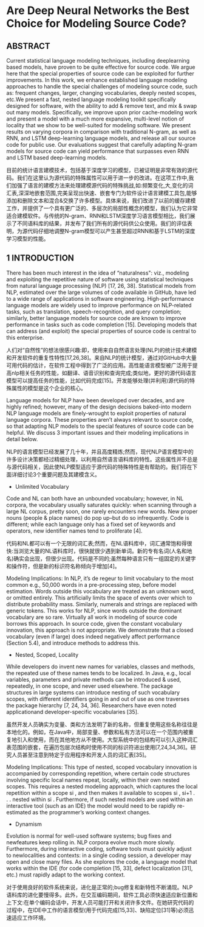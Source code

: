 # Are Deep Neural Networks the Best Choice for Modeling Source Code?

## ABSTRACT

Current statistical language modeling techniques, including deeplearning based models, have proven to be quite effective for source code. We argue here that the special properties of source code can be exploited for further improvements. In this work, we enhance established language modeling approaches to handle the special challenges of modeling source code, such as: frequent changes, larger, changing vocabularies, deeply nested scopes, etc.We present a fast, nested language modeling toolkit specifically designed for software, with the ability to add & remove text, and mix & swap out many models. Specifically, we improve upon prior cache-modeling work and present a model with a much more expansive, multi-level notion of locality that we show to be well-suited for modeling software. We present results on varying corpora in comparison with traditional N-gram, as well as RNN, and LSTM deep-learning language models, and release all our source code for public use. Our evaluations suggest that carefully adapting N-gram models for source code can yield performance that surpasses even RNN and LSTM based deep-learning models.

目前的统计语言建模技术，包括基于深度学习的模型，已被证明是非常有效的源代码。我们在这里认为源代码的特殊属性可以用于进一步的改进。在这项工作中,我们加强了语言的建模方法来处理建模源代码的特殊挑战,如:频繁变化,大,变化的词汇表,深深地嵌套范围,完美呈现出快速、嵌套专门为软件设计语言建模工具包,能够添加和删除文本和混合&交换了许多模型。具体来说，我们改进了以前的缓存建模工作，并提供了一个具有更广泛的、多层次的局部性概念的模型，我们认为它非常适合建模软件。与传统的N-gram、RNN和LSTM深度学习语言模型相比，我们展示了不同语料库的结果，并发布了我们所有的源代码供公众使用。我们的评估表明，为源代码仔细地调整N-gram模型可以产生甚至超过RNN和基于LSTM的深度学习模型的性能。

## 1 INTRODUCTION

There has been much interest in the idea of “naturalness": viz., modeling and exploiting the repetitive nature of software using statistical techniques from natural language processing (NLP) [17, 26, 38]. Statistical models from NLP, estimated over the large volumes of code available in GitHub, have led to a wide range of applications in software engineering. High-performance language models are widely used to improve performance on NLP-related tasks, such as translation, speech-recognition, and query completion; similarly, better language models for source code are known to improve performance in tasks such as code completion [15]. Developing models that can address (and exploit) the special properties of source code is central to this enterprise.

人们对“自然性”的想法很感兴趣:即，使用来自自然语言处理(NLP)的统计技术建模和开发软件的重复性特性[17,26,38]。来自NLP的统计模型，通过对GitHub中大量可用代码的估计，在软件工程中得到了广泛的应用。高性能语言模型被广泛用于提高nlp相关任务的性能，如翻译、语音识别和查询完成;类似地，更好的源代码语言模型可以提高任务的性能，比如代码完成[15]。开发能够处理(并利用)源代码的特殊属性的模型是这个企业的核心。

Language models for NLP have been developed over decades, and are highly refined; however, many of the design decisions baked-into modern NLP language models are finely-wrought to exploit properties of natural language corpora. These properties aren’t always relevant to source code, so that adapting NLP models to the special features of source code can be helpful. We discuss 3 important issues and their modeling implications in detail below.

NLP的语言模型已经发展了几十年，并且高度精炼;然而，现代NLP语言模型中的许多设计决策都经过精细处理，以利用自然语言语料库的特性。这些属性并不总是与源代码相关，因此使NLP模型适应于源代码的特殊特性是有帮助的。我们将在下面详细讨论3个重要问题及其建模含义。

- Unlimited Vocabulary

Code and NL can both have an unbounded vocabulary; however, in NL corpora, the vocabulary usually saturates quickly: when scanning through a large NL corpus, pretty soon, one rarely encounters new words. New proper nouns (people & place names) do pop up–but do so infrequently. Code is different; while each language only has a fixed set of keywords and operators, new identifier names tend to proliferate [4].

代码和NL都可以有一个无限的词汇表;然而，在NL语料库中，词汇通常饱和得很快:当浏览大量的NL语料库时，很快就很少遇到新单词。新的专有名词(人名和地名)确实会出现，但很少出现。代码是不同的;虽然每种语言只有一组固定的关键字和操作符，但是新的标识符名称倾向于增加[4]。

Modeling Implications: In NLP, it’s de regeur to limit vocabulary to the most common e.g., 50,000 words in a pre-processing step, before model estimation. Words outside this vocabulary are treated as an unknown word, or omitted entirely. This artificially limits the space of events over which to distribute probability mass. Similarly, numerals and strings are replaced with generic tokens. This works for NLP, since words outside the dominant vocabulary are so rare. Virtually all work in modeling of source code borrows this approach. In source code, given the constant vocabulary innovation, this approach is not appropriate. We demonstrate that a closed vocabulary (even if large) does indeed negatively affect performance (Section 5.4), and introduce methods to address this.


- Nested, Scoped, Locality

While developers do invent new names for variables, classes and methods, the repeated use of these names tends to be localized. In Java, e.g., local variables, parameters and private methods can be introduced & used, repeatedly, in one scope, and never used elsewhere. The package structures in large systems can introduce nesting of such vocabulary scopes, with different identifiers going in and out of use as one traverses the package hierarchy [7, 24, 34, 36]. Researchers have even noted applicationand developer-specific vocabularies [35].

虽然开发人员确实为变量、类和方法发明了新的名称，但重复使用这些名称往往是本地化的。例如，在Java中，局部变量、参数和私有方法可以在一个范围内被重复地引入和使用，而在其他地方从不使用。大型系统中的包结构可以引入这种词汇表范围的嵌套，在遍历包层次结构时使用不同的标识符进出使用[7,24,34,36]。研究人员甚至注意到特定于应用程序和开发人员的词汇表[35]。

Modeling Implications: This type of nested, scoped vocabulary innovation
is accompanied by corresponding repetition, where certain code structures involving specific local names repeat, locally, within
their own nested scopes. This requires a nested modeling approach,
which captures the local repetition within a scope si , and then
makes it available to scopes si , si+1 . . . nested within si . Furthermore,
if such nested models are used within an interactive tool
(such as an IDE) the model would need to be rapidly re-estimated
as the programmer’s working context changes.

- Dynamism 

Evolution is normal for well-used software systems; bug fixes and newfeatures keep rolling in. NLP corpora evolve much more slowly. Furthermore, during interactive coding, software tools must quickly adjust to newlocalities and contexts: in a single coding session, a developer may open and close many files. As she explores the code, a language model that works within the IDE (for code completion [15, 33], defect localization [31], etc.) must rapidly adapt to the working context.

对于使用良好的软件系统来说，进化是正常的;bug修复和新特性不断涌现。NLP语料库的进化要慢得多。此外，在交互编码期间，软件工具必须快速适应新位置和上下文:在单个编码会话中，开发人员可能打开和关闭许多文件。在她研究代码的过程中，在IDE中工作的语言模型(用于代码完成[15,33]、缺陷定位[31]等)必须迅速适应工作环境。
